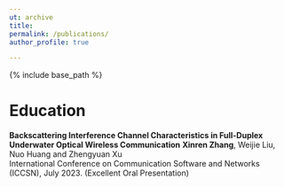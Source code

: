 ```yaml
---
ut: archive
title: 
permalink: /publications/
author_profile: true

---
```


{% include base_path %}

Education
======

**Backscattering Interference Channel Characteristics in Full-Duplex Underwater Optical Wireless Communication**
**Xinren Zhang**, Weijie Liu, Nuo Huang and Zhengyuan Xu<br>
International Conference on Communication Software and Networks (ICCSN), July 2023. (Excellent Oral Presentation)            
